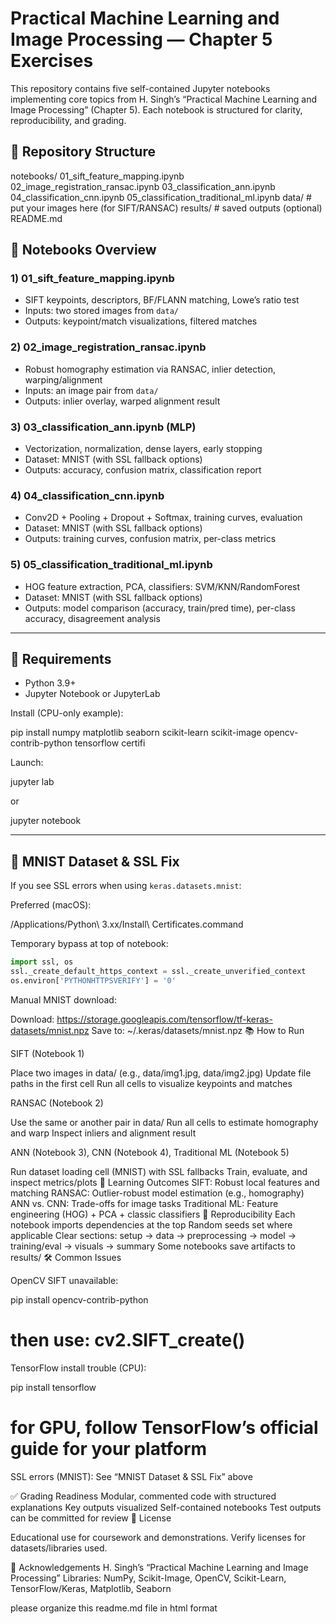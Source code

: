 # Practical Machine Learning and Image Processing — Chapter 5 Exercises

This repository contains five self-contained Jupyter notebooks implementing core topics from H. Singh’s “Practical Machine Learning and Image Processing” (Chapter 5). Each notebook is structured for clarity, reproducibility, and grading.

## 📁 Repository Structure



notebooks/ 01_sift_feature_mapping.ipynb 02_image_registration_ransac.ipynb 03_classification_ann.ipynb 04_classification_cnn.ipynb 05_classification_traditional_ml.ipynb data/ # put your images here (for SIFT/RANSAC) results/ # saved outputs (optional) README.md


## 🚀 Notebooks Overview

### 1) 01_sift_feature_mapping.ipynb
- SIFT keypoints, descriptors, BF/FLANN matching, Lowe’s ratio test
- Inputs: two stored images from `data/`
- Outputs: keypoint/match visualizations, filtered matches

### 2) 02_image_registration_ransac.ipynb
- Robust homography estimation via RANSAC, inlier detection, warping/alignment
- Inputs: an image pair from `data/`
- Outputs: inlier overlay, warped alignment result

### 3) 03_classification_ann.ipynb (MLP)
- Vectorization, normalization, dense layers, early stopping
- Dataset: MNIST (with SSL fallback options)
- Outputs: accuracy, confusion matrix, classification report

### 4) 04_classification_cnn.ipynb
- Conv2D + Pooling + Dropout + Softmax, training curves, evaluation
- Dataset: MNIST (with SSL fallback options)
- Outputs: training curves, confusion matrix, per-class metrics

### 5) 05_classification_traditional_ml.ipynb
- HOG feature extraction, PCA, classifiers: SVM/KNN/RandomForest
- Dataset: MNIST (with SSL fallback options)
- Outputs: model comparison (accuracy, train/pred time), per-class accuracy, disagreement analysis

---

## 🧩 Requirements

- Python 3.9+
- Jupyter Notebook or JupyterLab

Install (CPU-only example):


pip install numpy matplotlib seaborn scikit-learn scikit-image opencv-contrib-python tensorflow certifi


Launch:


jupyter lab

or

jupyter notebook


---

## 🔐 MNIST Dataset & SSL Fix

If you see SSL errors when using `keras.datasets.mnist`:

Preferred (macOS):


/Applications/Python\ 3.xx/Install\ Certificates.command


Temporary bypass at top of notebook:
```python
import ssl, os
ssl._create_default_https_context = ssl._create_unverified_context
os.environ['PYTHONHTTPSVERIFY'] = '0'
```

Manual MNIST download:

Download: https://storage.googleapis.com/tensorflow/tf-keras-datasets/mnist.npz
Save to: ~/.keras/datasets/mnist.npz
📚 How to Run

SIFT (Notebook 1)

Place two images in data/ (e.g., data/img1.jpg, data/img2.jpg)
Update file paths in the first cell
Run all cells to visualize keypoints and matches

RANSAC (Notebook 2)

Use the same or another pair in data/
Run all cells to estimate homography and warp
Inspect inliers and alignment result

ANN (Notebook 3), CNN (Notebook 4), Traditional ML (Notebook 5)

Run dataset loading cell (MNIST) with SSL fallbacks
Train, evaluate, and inspect metrics/plots
🧠 Learning Outcomes
SIFT: Robust local features and matching
RANSAC: Outlier-robust model estimation (e.g., homography)
ANN vs. CNN: Trade-offs for image tasks
Traditional ML: Feature engineering (HOG) + PCA + classic classifiers
🔁 Reproducibility
Each notebook imports dependencies at the top
Random seeds set where applicable
Clear sections: setup → data → preprocessing → model → training/eval → visuals → summary
Some notebooks save artifacts to results/
🛠 Common Issues

OpenCV SIFT unavailable:

pip install opencv-contrib-python
# then use: cv2.SIFT_create()


TensorFlow install trouble (CPU):

pip install tensorflow
# for GPU, follow TensorFlow’s official guide for your platform


SSL errors (MNIST): See “MNIST Dataset & SSL Fix” above

✅ Grading Readiness
Modular, commented code with structured explanations
Key outputs visualized
Self-contained notebooks
Test outputs can be committed for review
📄 License

Educational use for coursework and demonstrations. Verify licenses for datasets/libraries used.

🙏 Acknowledgements
H. Singh’s “Practical Machine Learning and Image Processing”
Libraries: NumPy, Scikit-Image, OpenCV, Scikit-Learn, TensorFlow/Keras, Matplotlib, Seaborn

please organize this readme.md file in html format
